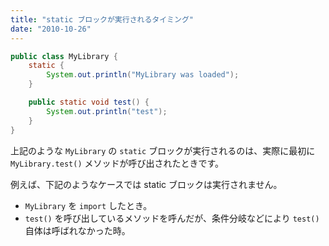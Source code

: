 ```yaml
---
title: "static ブロックが実行されるタイミング"
date: "2010-10-26"
---
```


```java
public class MyLibrary {
    static {
        System.out.println("MyLibrary was loaded");
    }

    public static void test() {
        System.out.println("test");
    }
}
```

上記のような `MyLibrary` の `static` ブロックが実行されるのは、実際に最初に `MyLibrary.test()` メソッドが呼び出されたときです。

例えば、下記のようなケースでは static ブロックは実行されません。

- `MyLibrary` を `import` したとき。
- `test()` を呼び出しているメソッドを呼んだが、条件分岐などにより `test()` 自体は呼ばれなかった時。

